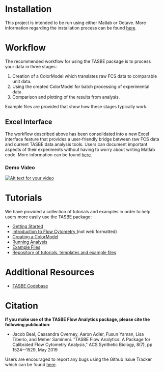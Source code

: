 # Installation

 This project is intended to be run using either Matlab or Octave. More information regarding the installation process can be found [here](docs/installation.md).
 
# Workflow

 The recommended workflow for using the TASBE package is to process your data in three stages: 
 
   1. Creation of a ColorModel which translates raw FCS data to comparable unit data. <br /> 
   2. Using the created ColorModel for batch processing of experimental data. <br /> 
   3. Comparison and plotting of the results from analysis.  
 
Example files are provided that show how these stages typically work.

## Excel Interface
The workflow described above has been consolidated into a new Excel interface feature that provides a user-friendly bridge between raw FCS data and current TASBE data analysis tools. Users can document important aspects of their experiments without having to worry about writing Matlab code. More information can be found [here](docs/Excel_README.md).   

### Demo Video 
[![Alt text for your video](https://img.youtube.com/vi/EMQJlTAzuDU/0.jpg)](https://www.youtube.com/watch?v=EMQJlTAzuDU)
   
# Tutorials

  We have provided a collection of tutorials and examples in order to help users more easily use the TASBE package:
  
  * [Getting Started](docs/installation.md)
  * <a href="https://github.com/TASBE/TASBE/tree/master/docs/FlowCytometryDocumentation"> Introduction to Flow Cytometry </a> (not web formatted) 
  * [Creating a ColorModel](docs/color_model.md)
  * [Running Analysis](docs/analysis.md) 
  * <a href="https://github.com/TASBE/TASBE/tree/master/docs/Example%20Files"> Example Files </a>
  * <a href="https://github.com/TASBE/TASBEFlowAnalytics-Tutorial">Repository of tutorials, templates and example files</a>

# Additional Resources
* [TASBE Codebase](https://github.com/TASBE)

# Citation
**If you make use of the TASBE Flow Analytics package, please cite
the following publication:**

* Jacob Beal, Cassandra Overney, Aaron Adler, Fusun Yaman, Lisa Tiberio, and Meher Samineni. "TASBE Flow Analytics: A Package for Calibrated Flow Cytometry Analysis," ACS Synthetic Biology, 8(7), pp 1524--1529, May 2019


Users are encouraged to report any bugs using the Github Issue Tracker which can be found <a href="https://github.com/TASBE/TASBEFlowAnalytics/issues">here</a>.
